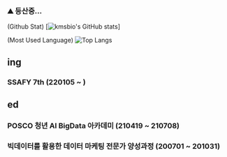 ### ⛰️ 등산중...

(Github Stat) [![kmsbio's GitHub stats](https://github-readme-stats.vercel.app/api?username=jangwonseok17)]

(Most Used Language) ![Top Langs](https://github-readme-stats.vercel.app/api/top-langs/?username=jangwonseok17)


## ing
### SSAFY 7th (220105 ~ )

## ed
### POSCO 청년 AI BigData 아카데미 (210419 ~ 210708)
### 빅데이터를 활용한 데이터 마케팅 전문가 양성과정 (200701 ~ 201031)

